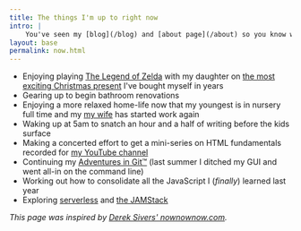 ```yaml
---
title: The things I'm up to right now
intro: |
    You've seen my [blog](/blog) and [about page](/about) so you know what I'm interested in and how I ended up doing what I do, but what am I up to *right now*?
layout: base
permalink: now.html
---
```


- Enjoying playing [The Legend of Zelda](https://en.wikipedia.org/wiki/The_Legend_of_Zelda:_A_Link_to_the_Past) with my daughter on [the most exciting Christmas present](https://twitter.com/tempertemper/status/1194334500899045377?s=21) I've bought myself in years
- Gearing up to begin bathroom renovations
- Enjoying a more relaxed home-life now that my youngest is in nursery full time and my [my wife](https://twitter.com/energybubble) has started work again
- Waking up at 5am to snatch an hour and a half of writing before the kids surface
- Making a concerted effort to get a mini-series on HTML fundamentals recorded for [my YouTube channel](https://www.youtube.com/tempertemper)
- Continuing my [Adventures in Git&trade;](/category/git) (last summer I ditched my GUI and went all-in on the command line)
- Working out how to consolidate all the JavaScript I (*finally*) learned last year
- Exploring [serverless](https://www.netlify.com) and [the JAMStack](https://jamstack.org)

<i>This page was inspired by [Derek Sivers' nownownow.com](https://nownownow.com/about).</i>

